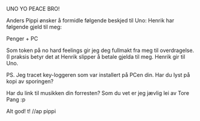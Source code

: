 UNO
YO
PEACE BRO!

 Anders Pippi ønsker å formidle følgende beskjed til Uno:
 Henrik har følgende gjeld til meg:

 Penger + PC 

 Som token på no hard feelings gir jeg deg fullmakt fra meg til overdragelse.
 (I praksis betyr det at Henrik slipper å betale gjelda til meg. Henrik gir til Uno.
 
 PS. Jeg tracet key-loggeren som var installert på PCen din. 
 Har du lyst på kopi av sporingen?

 Har du link til musikken din forresten? Som du vet er jeg jævlig lei av Tore Pang :p
 
 Alt god!
 t!
 //ap
 pippi
